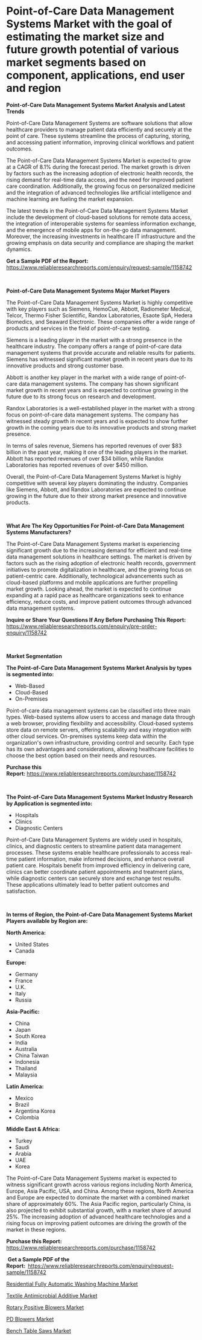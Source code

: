 <p><h1>Point-of-Care Data Management Systems Market with the goal of estimating the market size and future growth potential of various market segments based on component, applications, end user and region</h1></p><p><strong>Point-of-Care Data Management Systems Market Analysis and Latest Trends</strong></p>
<p><p>Point-of-Care Data Management Systems are software solutions that allow healthcare providers to manage patient data efficiently and securely at the point of care. These systems streamline the process of capturing, storing, and accessing patient information, improving clinical workflows and patient outcomes.</p><p>The Point-of-Care Data Management Systems Market is expected to grow at a CAGR of 8.1% during the forecast period. The market growth is driven by factors such as the increasing adoption of electronic health records, the rising demand for real-time data access, and the need for improved patient care coordination. Additionally, the growing focus on personalized medicine and the integration of advanced technologies like artificial intelligence and machine learning are fueling the market expansion.</p><p>The latest trends in the Point-of-Care Data Management Systems Market include the development of cloud-based solutions for remote data access, the integration of interoperable systems for seamless information exchange, and the emergence of mobile apps for on-the-go data management. Moreover, the increasing investments in healthcare IT infrastructure and the growing emphasis on data security and compliance are shaping the market dynamics.</p></p>
<p><strong>Get a Sample PDF of the Report:&nbsp;</strong> <a href="https://www.reliableresearchreports.com/enquiry/request-sample/1158742">https://www.reliableresearchreports.com/enquiry/request-sample/1158742</a></p>
<p>&nbsp;</p>
<p><strong>Point-of-Care Data Management Systems Major Market Players</strong></p>
<p><p>The Point-of-Care Data Management Systems Market is highly competitive with key players such as Siemens, HemoCue, Abbott, Radiometer Medical, Telcor, Thermo Fisher Scientific, Randox Laboratories, Esaote SpA, Hedera Biomedics, and Seaward Electronic. These companies offer a wide range of products and services in the field of point-of-care testing.</p><p>Siemens is a leading player in the market with a strong presence in the healthcare industry. The company offers a range of point-of-care data management systems that provide accurate and reliable results for patients. Siemens has witnessed significant market growth in recent years due to its innovative products and strong customer base.</p><p>Abbott is another key player in the market with a wide range of point-of-care data management systems. The company has shown significant market growth in recent years and is expected to continue growing in the future due to its strong focus on research and development.</p><p>Randox Laboratories is a well-established player in the market with a strong focus on point-of-care data management systems. The company has witnessed steady growth in recent years and is expected to show further growth in the coming years due to its innovative products and strong market presence.</p><p>In terms of sales revenue, Siemens has reported revenues of over $83 billion in the past year, making it one of the leading players in the market. Abbott has reported revenues of over $34 billion, while Randox Laboratories has reported revenues of over $450 million.</p><p>Overall, the Point-of-Care Data Management Systems Market is highly competitive with several key players dominating the industry. Companies like Siemens, Abbott, and Randox Laboratories are expected to continue growing in the future due to their strong market presence and innovative products.</p></p>
<p>&nbsp;</p>
<p><strong>What Are The Key Opportunities For Point-of-Care Data Management Systems Manufacturers?</strong></p>
<p><p>The Point-of-Care Data Management Systems market is experiencing significant growth due to the increasing demand for efficient and real-time data management solutions in healthcare settings. The market is driven by factors such as the rising adoption of electronic health records, government initiatives to promote digitalization in healthcare, and the growing focus on patient-centric care. Additionally, technological advancements such as cloud-based platforms and mobile applications are further propelling market growth. Looking ahead, the market is expected to continue expanding at a rapid pace as healthcare organizations seek to enhance efficiency, reduce costs, and improve patient outcomes through advanced data management systems.</p></p>
<p><strong>Inquire or Share Your Questions If Any Before Purchasing This Report:</strong> <a href="https://www.reliableresearchreports.com/enquiry/pre-order-enquiry/1158742">https://www.reliableresearchreports.com/enquiry/pre-order-enquiry/1158742</a></p>
<p>&nbsp;</p>
<p><strong>Market Segmentation</strong></p>
<p><strong>The Point-of-Care Data Management Systems Market Analysis by types is segmented into:</strong></p>
<p><ul><li>Web-Based</li><li>Cloud-Based</li><li>On-Premises</li></ul></p>
<p><p>Point-of-care data management systems can be classified into three main types. Web-based systems allow users to access and manage data through a web browser, providing flexibility and accessibility. Cloud-based systems store data on remote servers, offering scalability and easy integration with other cloud services. On-premises systems keep data within the organization's own infrastructure, providing control and security. Each type has its own advantages and considerations, allowing healthcare facilities to choose the best option based on their needs and resources.</p></p>
<p><strong>Purchase this Report:&nbsp;</strong><a href="https://www.reliableresearchreports.com/purchase/1158742">https://www.reliableresearchreports.com/purchase/1158742</a></p>
<p>&nbsp;</p>
<p><strong>The Point-of-Care Data Management Systems Market Industry Research by Application is segmented into:</strong></p>
<p><ul><li>Hospitals</li><li>Clinics</li><li>Diagnostic Centers</li></ul></p>
<p><p>Point-of-Care Data Management Systems are widely used in hospitals, clinics, and diagnostic centers to streamline patient data management processes. These systems enable healthcare professionals to access real-time patient information, make informed decisions, and enhance overall patient care. Hospitals benefit from improved efficiency in delivering care, clinics can better coordinate patient appointments and treatment plans, while diagnostic centers can securely store and exchange test results. These applications ultimately lead to better patient outcomes and satisfaction.</p></p>
<p>&nbsp;</p>
<p><strong>In terms of Region, the Point-of-Care Data Management Systems Market Players available by Region are:</strong></p>
<p>
    <p> <strong> North America: </strong>
        <ul>
            <li>United States</li>
            <li>Canada</li>
        </ul>
        </p> 
    <p> <strong> Europe: </strong>
        <ul>
            <li>Germany</li>
            <li>France</li>
            <li>U.K.</li>
            <li>Italy</li>
            <li>Russia</li>
        </ul>
        </p> 
    <p> <strong> Asia-Pacific: </strong>
        <ul>
            <li>China</li>
            <li>Japan</li>
            <li>South Korea</li>
            <li>India</li>
            <li>Australia</li>
            <li>China Taiwan</li>
            <li>Indonesia</li>
            <li>Thailand</li>
            <li>Malaysia</li>
        </ul>
        </p> 
    <p> <strong> Latin America: </strong>
        <ul>
            <li>Mexico</li>
            <li>Brazil</li>
            <li>Argentina Korea</li>
            <li>Colombia</li>
        </ul>
        </p> 
    <p> <strong> Middle East & Africa: </strong>
        <ul>
            <li>Turkey</li>
            <li>Saudi</li>
            <li>Arabia</li>
            <li>UAE</li>
            <li>Korea</li>
        </ul>
    </p>
    </p>
<p><p>The Point-of-Care Data Management Systems market is expected to witness significant growth across various regions including North America, Europe, Asia Pacific, USA, and China. Among these regions, North America and Europe are expected to dominate the market with a combined market share of approximately 60%. The Asia Pacific region, particularly China, is also projected to exhibit substantial growth, with a market share of around 25%. The increasing adoption of advanced healthcare technologies and a rising focus on improving patient outcomes are driving the growth of the market in these regions.</p></p>
<p><strong>Purchase this Report: </strong><a href="https://www.reliableresearchreports.com/purchase/1158742">https://www.reliableresearchreports.com/purchase/1158742</a></p>
<p>&nbsp;<strong>Get a Sample PDF of the Report:&nbsp;&nbsp;</strong><a href="https://www.reliableresearchreports.com/enquiry/request-sample/1158742">https://www.reliableresearchreports.com/enquiry/request-sample/1158742</a></p>
<p><strong></strong></p>
<p><p><a href="https://github.com/joannagoyvaerts/Market-Research-Report-List-1/blob/main/residential-fully-automatic-washing-machine-market.md">Residential Fully Automatic Washing Machine Market</a></p><p><a href="https://github.com/bracarafogo/Market-Research-Report-List-1/blob/main/textile-antimicrobial-additive-market.md">Textile Antimicrobial Additive Market</a></p><p><a href="https://medium.com/@joanobrien1990/decoding-rotary-positive-blowers-market-metrics-market-share-trends-and-growth-patterns-cf35466ec3e7">Rotary Positive Blowers Market</a></p><p><a href="https://medium.com/@joanobrien1990/decoding-pd-blowers-market-metrics-market-share-trends-and-growth-patterns-39f404396752">PD Blowers Market</a></p><p><a href="https://medium.com/@kathyfisher51/bench-table-saws-market-size-market-outlook-and-market-forecast-2024-to-2031-5e1627257f29">Bench Table Saws Market</a></p></p>